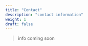 ```yaml
---
title: "Contact"
description: "contact information"
weight: 1
draft: false
---
```

> info coming soon
